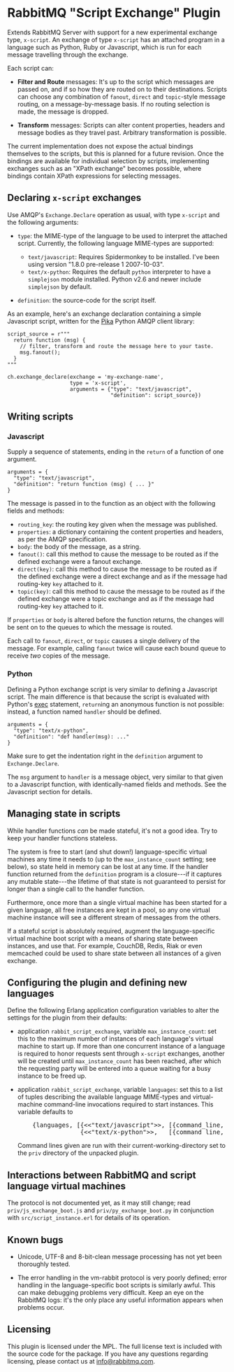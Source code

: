 # RabbitMQ "Script Exchange" Plugin

Extends RabbitMQ Server with support for a new experimental exchange
type, `x-script`. An exchange of type `x-script` has an attached
program in a language such as Python, Ruby or Javascript, which is run
for each message travelling through the exchange.

Each script can:

 - **Filter and Route** messages: It's up to the script which messages
   are passed on, and if so how they are routed on to their
   destinations. Scripts can choose any combination of `fanout`,
   `direct` and `topic`-style message routing, on a message-by-message
   basis. If no routing selection is made, the message is dropped.

 - **Transform** messages: Scripts can alter content properties,
   headers and message bodies as they travel past. Arbitrary
   transformation is possible.

The current implementation does not expose the actual bindings
themselves to the scripts, but this is planned for a future
revision. Once the bindings are available for individual selection by
scripts, implementing exchanges such as an "XPath exchange" becomes
possible, where bindings contain XPath expressions for selecting
messages.

## Declaring `x-script` exchanges

Use AMQP's `Exchange.Declare` operation as usual, with type `x-script`
and the following arguments:

 - `type`: the MIME-type of the language to be used to interpret the
   attached script. Currently, the following language MIME-types are
   supported:

     - `text/javascript`: Requires Spidermonkey to be installed. I've
       been using version "1.8.0 pre-release 1 2007-10-03".
     - `text/x-python`: Requires the default `python` interpreter to
       have a `simplejson` module installed. Python v2.6 and newer
       include `simplejson` by default.

 - `definition`: the source-code for the script itself.

As an example, here's an exchange declaration containing a simple
Javascript script, written for the
[Pika](http://github.com/tonyg/pika) Python AMQP client library:

    script_source = r"""
      return function (msg) {
        // filter, transform and route the message here to your taste.
        msg.fanout();
      }
    """

    ch.exchange_declare(exchange = 'my-exchange-name',
                        type = 'x-script',
                        arguments = {"type": "text/javascript",
                                     "definition": script_source})

## Writing scripts

### Javascript

Supply a sequence of statements, ending in the `return` of a function
of one argument.

    arguments = {
      "type": "text/javascript",
      "definition": "return function (msg) { ... }"
    }

The message is passed in to the function as an object with the
following fields and methods:

 - `routing_key`: the routing key given when the message was published.
 - `properties`: a dictionary containing the content properties and
   headers, as per the AMQP specification.
 - `body`: the body of the message, as a string.
 - `fanout()`: call this method to cause the message to be routed as
   if the defined exchange were a fanout exchange.
 - `direct(key)`: call this method to cause the message to be routed
   as if the defined exchange were a direct exchange and as if the
   message had routing-key `key` attached to it.
 - `topic(key)`: call this method to cause the message to be routed as
   if the defined exchange were a topic exchange and as if the message
   had routing-key `key` attached to it.

If `properties` or `body` is altered before the function returns, the
changes will be sent on to the queues to which the message is routed.

Each call to `fanout`, `direct`, or `topic` causes a single delivery
of the message. For example, calling `fanout` twice will cause each
bound queue to receive *two* copies of the message.

### Python

Defining a Python exchange script is very similar to defining a
Javascript script. The main difference is that because the script is
evaluated with Python's
[exec](http://docs.python.org/reference/simple_stmts.html#the-exec-statement)
statement, `return`ing an anonymous function is not possible: instead,
a function named `handler` should be defined.

    arguments = {
      "type": "text/x-python",
      "definition": "def handler(msg): ..."
    }

Make sure to get the indentation right in the `definition` argument to
`Exchange.Declare`.

The `msg` argument to `handler` is a message object, very similar to
that given to a Javascript function, with identically-named fields and
methods. See the Javascript section for details.

## Managing state in scripts

While handler functions *can* be made stateful, it's not a good
idea. Try to keep your handler functions stateless.

The system is free to start (and shut down!) language-specific virtual
machines any time it needs to (up to the `max_instance_count` setting;
see below), so state held in memory can be lost at any time. If the
handler function returned from the `definition` program is a
closure---if it captures any mutable state---the lifetime of that
state is not guaranteed to persist for longer than a single call to
the handler function.

Furthermore, once more than a single virtual machine has been started
for a given language, all free instances are kept in a pool, so any
one virtual machine instance will see a different stream of messages
from the others.

If a stateful script is absolutely required, augment the
language-specific virtual machine boot script with a means of sharing
state between instances, and use that. For example, CouchDB, Redis,
Riak or even memcached could be used to share state between all
instances of a given exchange.

## Configuring the plugin and defining new languages

Define the following Erlang application configuration variables to
alter the settings for the plugin from their defaults:

 - application `rabbit_script_exchange`, variable
   `max_instance_count`: set this to the maximum number of instances
   of each language's virtual machine to start up. If more than one
   concurrent instance of a language is required to honor requests
   sent through `x-script` exchanges, another will be created until
   `max_instance_count` has been reached, after which the requesting
   party will be entered into a queue waiting for a busy instance to
   be freed up.

 - application `rabbit_script_exchange`, variable `languages`: set
   this to a list of tuples describing the available language
   MIME-types and virtual-machine command-line invocations required to
   start instances. This variable defaults to

   <pre>
       {languages, [{<<"text/javascript">>, [{command_line, "js js_exchange_boot.js"}]},
                    {<<"text/x-python">>,   [{command_line, "python py_exchange_boot.py"}]}]}</pre>

   Command lines given are run with their current-working-directory
   set to the `priv` directory of the unpacked plugin.

## Interactions between RabbitMQ and script language virtual machines

The protocol is not documented yet, as it may still change; read
`priv/js_exchange_boot.js` and `priv/py_exchange_boot.py` in
conjunction with `src/script_instance.erl` for details of its
operation.

## Known bugs

 - Unicode, UTF-8 and 8-bit-clean message processing has not yet been
   thoroughly tested.

 - The error handling in the vm-rabbit protocol is very poorly
   defined; error handling in the language-specific boot scripts is
   similarly awful. This can make debugging problems very
   difficult. Keep an eye on the RabbitMQ logs: it's the only place
   any useful information appears when problems occur.

## Licensing

This plugin is licensed under the MPL. The full license text is
included with the source code for the package. If you have any
questions regarding licensing, please contact us at
<info@rabbitmq.com>.
